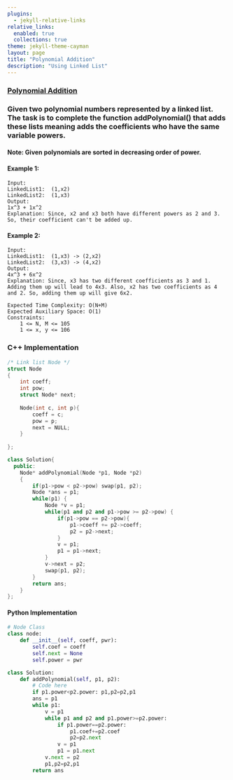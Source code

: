 ```yaml
---
plugins:
  - jekyll-relative-links
relative_links:
  enabled: true
  collections: true
theme: jekyll-theme-cayman
layout: page
title: "Polynomial Addition"
description: "Using Linked List"
---
```


### [Polynomial Addition](https://practice.geeksforgeeks.org/problems/polynomial-addition/1)

### Given two polynomial numbers represented by a linked list. The task is to complete the function addPolynomial() that adds these lists meaning adds the coefficients who have the same variable powers.
#### Note:  Given polynomials are sorted in decreasing order of power.

#### Example 1:
```
Input:
LinkedList1:  (1,x2) 
LinkedList2:  (1,x3)
Output:
1x^3 + 1x^2
Explanation: Since, x2 and x3 both have different powers as 2 and 3. So, their coefficient can't be added up.
```

#### Example 2:
```
Input:
LinkedList1:  (1,x3) -> (2,x2)
LinkedList2:  (3,x3) -> (4,x2)
Output:
4x^3 + 6x^2
Explanation: Since, x3 has two different coefficients as 3 and 1. Adding them up will lead to 4x3. Also, x2 has two coefficients as 4 and 2. So, adding them up will give 6x2.
```

```
Expected Time Complexity: O(N+M)
Expected Auxiliary Space: O(1)
Constraints:
    1 <= N, M <= 105
    1 <= x, y <= 106
```

### C++ Implementation
```c++
/* Link list Node */
struct Node
{
    int coeff;
    int pow;
    struct Node* next;
    
    Node(int c, int p){
        coeff = c;
        pow = p;
        next = NULL;
    }
    
};

class Solution{
  public:
    Node* addPolynomial(Node *p1, Node *p2)
    {
        if(p1->pow < p2->pow) swap(p1, p2);
        Node *ans = p1;
        while(p1) {
            Node *v = p1;
            while(p1 and p2 and p1->pow >= p2->pow) {
                if(p1->pow == p2->pow){
                    p1->coeff += p2->coeff;
                    p2 = p2->next;
                }
                v = p1;
                p1 = p1->next;
            }
            v->next = p2;
            swap(p1, p2);
        }
        return ans;
    }
};
```

#### Python Implementation

```python
# Node Class    
class node:
    def __init__(self, coeff, pwr):
        self.coef = coeff
        self.next = None
        self.power = pwr

class Solution:
    def addPolynomial(self, p1, p2):
        # Code here
        if p1.power<p2.power: p1,p2=p2,p1
        ans = p1
        while p1:
            v = p1
            while p1 and p2 and p1.power>=p2.power:
                if p1.power==p2.power:
                    p1.coef+=p2.coef
                    p2=p2.next
                v = p1
                p1 = p1.next
            v.next = p2
            p1,p2=p2,p1
        return ans
```